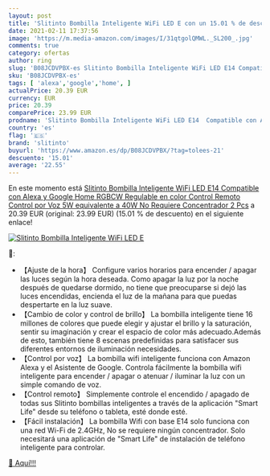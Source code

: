 ```yaml
---
layout: post
title: 'Slitinto Bombilla Inteligente WiFi LED E con un 15.01 % de descuento'
date: 2021-02-11 17:37:56
image: 'https://m.media-amazon.com/images/I/31qtgolQMWL._SL200_.jpg'
comments: true
category: ofertas
author: ring
slug: 'B08JCDVPBX-es Slitinto Bombilla Inteligente WiFi LED E14 Compatible con...'
sku: 'B08JCDVPBX-es'
tags: [ 'alexa','google','home', ]
actualPrice: 20.39 EUR
currency: EUR
price: 20.39
comparePrice: 23.99 EUR
prodname: 'Slitinto Bombilla Inteligente WiFi LED E14  Compatible con Alexa y Google Home  RGBCW Regulable en color  Control Remoto  Control por Voz  5W equivalente a 40W  No Requiere Concentrador  2 Pcs'
country: 'es'
flag: '🇪🇸'
brand: 'slitinto'
buyurl: 'https://www.amazon.es/dp/B08JCDVPBX/?tag=tolees-21'
descuento: '15.01'
average: '22.55'
---
```


En este momento está [Slitinto Bombilla Inteligente WiFi LED E14  Compatible con Alexa y Google Home  RGBCW Regulable en color  Control Remoto  Control por Voz  5W equivalente a 40W  No Requiere Concentrador  2 Pcs](https://www.amazon.es/dp/B08JCDVPBX/?tag=tolees-21) a 20.39 EUR (original: 23.99 EUR) (15.01 %  de descuento) en el siguiente enlace!

[![Slitinto Bombilla Inteligente WiFi LED E](https://m.media-amazon.com/images/I/31qtgolQMWL._SL200_.jpg)](https://www.amazon.es/dp/B08JCDVPBX/?tag=tolees-21)

🔎:

- 【Ajuste de la hora】 Configure varios horarios para encender / apagar las luces según la hora deseada. Como apagar la luz por la noche después de quedarse dormido, no tiene que preocuparse si dejó las luces encendidas, encienda el luz de la mañana para que puedas despertarte en la luz suave.
- 【Cambio de color y control de brillo】 La bombilla inteligente tiene 16 millones de colores que puede elegir y ajustar el brillo y la saturación, sentir su imaginación y crear el espacio de color más adecuado.Además de esto, también tiene 8 escenas predefinidas para satisfacer sus diferentes entornos de iluminación necesidades.
- 【Control por voz】 La bombilla wifi inteligente funciona con Amazon Alexa y el Asistente de Google. Controla fácilmente la bombilla wifi inteligente para encender / apagar o atenuar / iluminar la luz con un simple comando de voz.
- 【Control remoto】 Simplemente controle el encendido / apagado de todas sus Slitinto bombillas inteligentes a través de la aplicación "Smart Life" desde su teléfono o tableta, esté donde esté.
- 【Fácil instalación】 La bombilla Wifi con base E14 solo funciona con una red Wi-Fi de 2.4GHz, No se requiere ningún concentrador. Solo necesitará una aplicación de "Smart Life" de instalación de teléfono inteligente para controlar.

[🛒 Aquí!!!](https://www.amazon.es/dp/B08JCDVPBX/?tag=tolees-21)
